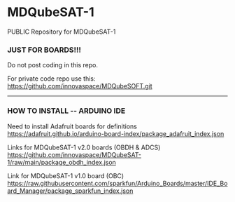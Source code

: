 # MDQubeSAT-1

PUBLIC Repository for MDQubeSAT-1

### JUST FOR BOARDS!!!

Do not post coding in this repo.

For private code repo use this:
https://github.com/innovaspace/MDQubeSOFT.git

-----------------------------------------------------------------------------

### HOW TO INSTALL -- ARDUINO IDE

Need to install Adafruit boards for definitions
https://adafruit.github.io/arduino-board-index/package_adafruit_index.json

Links for MDQubeSAT-1 v2.0 boards (OBDH & ADCS)
https://github.com/innovaspace/MDQubeSAT-1/raw/main/package_obdh_index.json

Link for MDQubeSAT-1 v1.0 board (OBC)
https://raw.githubusercontent.com/sparkfun/Arduino_Boards/master/IDE_Board_Manager/package_sparkfun_index.json
